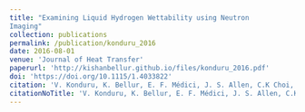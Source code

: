 ```yaml
---
title: "Examining Liquid Hydrogen Wettability using Neutron
Imaging"
collection: publications
permalink: /publication/konduru_2016
date: 2016-08-01
venue: 'Journal of Heat Transfer'
paperurl: 'http://kishanbellur.github.io/files/konduru_2016.pdf'
doi: 'https://doi.org/10.1115/1.4033822'
citation: 'V. Konduru, K. Bellur, E. F. Médici, J. S. Allen, C.K Choi, D. S. Hussey, D. L. Jacobson, J. Leão, J. McQuillen, J. Hermanson, A. Tamilarasan, “Examining Liquid Hydrogen Wettability using Neutron Imaging”, Journal of Heat Transfer, 138(8), 2016.'
citationNoTitle: 'V. Konduru, K. Bellur, E. F. Médici, J. S. Allen, C.K Choi, D. S. Hussey, D. L. Jacobson, J. Leão, J. McQuillen, J. Hermanson, A. Tamilarasan, Journal of Heat Transfer, 138(8), 2016.'
---
```


